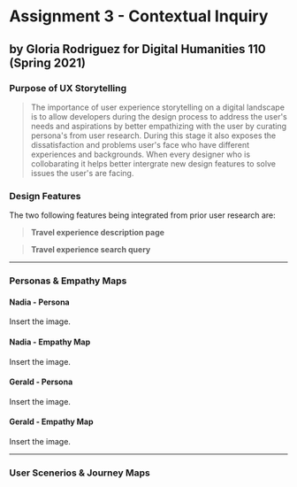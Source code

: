 # Assignment 3 - Contextual Inquiry 
## by Gloria Rodriguez for Digital Humanities 110 (Spring 2021)

### Purpose of UX Storytelling 
> The importance of user experience storytelling on a digital landscape is to allow developers during the design process to address the user's needs and aspirations by better empathizing with the user by curating persona's from user research. During this stage it also exposes the dissatisfaction and problems user's face who have different experiences and backgrounds. When every designer who is collobarating it helps better intergrate new design features to solve issues the user's are facing. 

### Design Features 
The two following features being integrated from prior user research are:
> **Travel experience description page**

> **Travel experience search query**

---

### Personas & Empathy Maps

#### Nadia - Persona
Insert the image. 

#### Nadia - Empathy Map
Insert the image. 

#### Gerald - Persona
Insert the image.

#### Gerald - Empathy Map
Insert the image. 

---
### User Scenerios & Journey Maps


